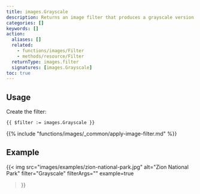```yaml
---
title: images.Grayscale
description: Returns an image filter that produces a grayscale version of an image.
categories: []
keywords: []
action:
  aliases: []
  related:
    - functions/images/Filter
    - methods/resource/Filter
  returnType: images.filter
  signatures: [images.Grayscale]
toc: true
---
```


## Usage

Create the filter:

```go-html-template
{{ $filter := images.Grayscale }}
```

{{% include "functions/images/_common/apply-image-filter.md" %}}

## Example

{{< img
  src="images/examples/zion-national-park.jpg"
  alt="Zion National Park"
  filter="Grayscale"
  filterArgs=""
  example=true
>}}
